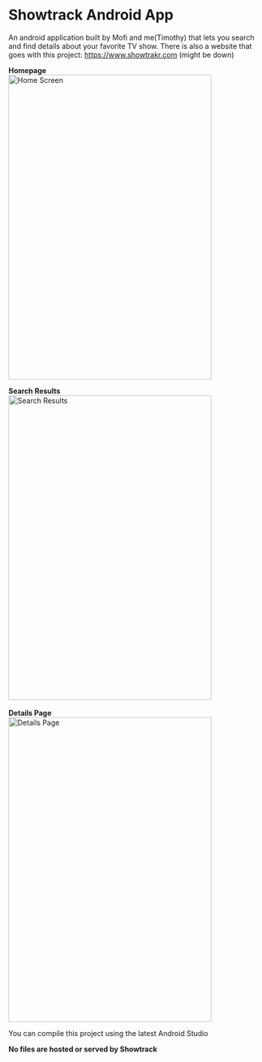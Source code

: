 # Showtrack Android App

An android application built by Mofi and me(Timothy) that lets you search and find details about your favorite TV show.
There is also a website that goes with this project: https://www.showtrakr.com (might be down)

<b>Homepage</b>
<br>
<img src="http://i63.tinypic.com/2sai15w.jpg" border="0" alt="Home Screen" width="400" height="600">
<br>

<b>Search Results</b>
<br>
<img src="http://i68.tinypic.com/2pt2epv.jpg" border="0" alt="Search Results"  width="400" height="600">
<br>
<br>
<b>Details Page</b>
<br>
<img src="http://i66.tinypic.com/2dtn42f.jpg" border="0" alt=" Details Page" width="400" height="600">

You can compile this project using the latest Android Studio

<b>No files are hosted or served by Showtrack</b>
